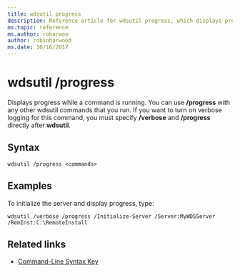 ```yaml
---
title: wdsutil progress
description: Reference article for wdsutil progress, which displays progress while a command is running.
ms.topic: reference
ms.author: roharwoo
author: robinharwood
ms.date: 10/16/2017
---
```


# wdsutil /progress

Displays progress while a command is running. You can use **/progress** with any other wdsutil commands that you run. If you want to turn on verbose logging for this command, you must specify **/verbose** and **/progress** directly after **wdsutil**.

## Syntax

```
wdsutil /progress <commands>
```

## Examples

To initialize the server and display progress, type:

```
wdsutil /verbose /progress /Initialize-Server /Server:MyWDSServer /RemInst:C:\RemoteInstall
```

## Related links

- [Command-Line Syntax Key](command-line-syntax-key.md)
